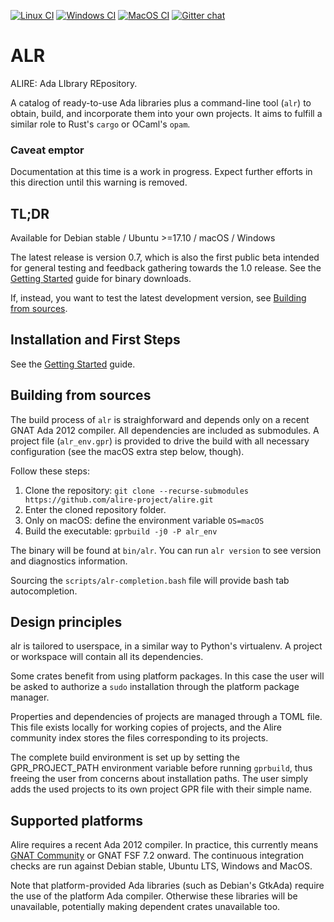 [![Linux CI](https://github.com/alire-project/alire/workflows/CI%20linux/badge.svg)](https://github.com/alire-project/alire/actions)
[![Windows CI](https://github.com/alire-project/alire/workflows/CI%20Windows/badge.svg)](https://github.com/alire-project/alire/actions)
[![MacOS CI](https://github.com/alire-project/alire/workflows/CI%20macOS/badge.svg)](https://github.com/alire-project/alire/actions)
[![Gitter chat](https://badges.gitter.im/gitterHQ/gitter.png)](https://gitter.im/ada-lang/Alire)

# ALR #

ALIRE: Ada LIbrary REpository.

A catalog of ready-to-use Ada libraries plus a command-line tool (`alr`) to
obtain, build, and incorporate them into your own projects. It aims to fulfill
a similar role to Rust's `cargo` or OCaml's `opam`.

### Caveat emptor ###

Documentation at this time is a work in progress. Expect further efforts in this direction
until this warning is removed.

## TL;DR ##

Available for Debian stable / Ubuntu >=17.10 / macOS / Windows

The latest release is version 0.7, which is also the first public beta intended for general testing and feedback gathering towards the 1.0 release. See the [Getting Started](doc/getting-started.md) guide for binary downloads.

If, instead, you want to test the latest development version, see [Building from sources](#building-from-sources).

## Installation and First Steps ##

See the [Getting Started](doc/getting-started.md) guide.

## Building from sources ##

The build process of `alr` is straighforward and depends only on a recent GNAT Ada 2012 compiler. All dependencies are included as submodules. A project file (`alr_env.gpr`) is provided to drive the build with all necessary configuration (see the macOS extra step below, though).

Follow these steps:

1. Clone the repository: `git clone --recurse-submodules https://github.com/alire-project/alire.git`
1. Enter the cloned repository folder.
1. Only on macOS: define the environment variable `OS=macOS`
1. Build the executable: `gprbuild -j0 -P alr_env`

The binary will be found at `bin/alr`. You can run `alr version` to see version and diagnostics information.

Sourcing the `scripts/alr-completion.bash` file will provide bash tab autocompletion.

## Design principles ##

alr is tailored to userspace, in a similar way to Python's virtualenv. A
project or workspace will contain all its dependencies.

Some crates benefit from using platform packages. In this case the user
will be asked to authorize a `sudo` installation through the platform package
manager.

Properties and dependencies of projects are managed through a TOML file. This
file exists locally for working copies of projects, and the Alire community
index stores the files corresponding to its projects.

The complete build environment is set up by setting the GPR_PROJECT_PATH
environment variable before running `gprbuild`, thus freeing the user from
concerns about installation paths. The user simply adds the used projects to
its own project GPR file with their simple name.

## Supported platforms ##

Alire requires a recent Ada 2012 compiler. In practice, this currently means
[GNAT Community](https://www.adacore.com/download) or GNAT FSF 7.2 onward. The
continuous integration checks are run against Debian stable, Ubuntu LTS,
Windows and MacOS.

Note that platform-provided Ada libraries (such as Debian's GtkAda) require the
use of the platform Ada compiler. Otherwise these libraries will be
unavailable, potentially making dependent crates unavailable too.
